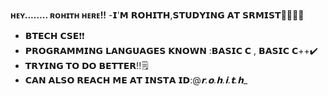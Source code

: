 **ʜᴇʏ........ ʀᴏʜɪᴛʜ ʜᴇʀᴇ!!**
-𝗜'𝗠 𝗥𝗢𝗛𝗜𝗧𝗛,𝗦𝗧𝗨𝗗𝗬𝗜𝗡𝗚 𝗔𝗧 𝗦𝗥𝗠𝗜𝗦𝗧:sassy_man::tipping_hand_man:
- 𝗕𝗧𝗘𝗖𝗛 𝗖𝗦𝗘:exclamation::heavy_exclamation_mark:
- 𝗣𝗥𝗢𝗚𝗥𝗔𝗠𝗠𝗜𝗡𝗚 𝗟𝗔𝗡𝗚𝗨𝗔𝗚𝗘𝗦 𝗞𝗡𝗢𝗪𝗡 :𝗕𝗔𝗦𝗜𝗖 𝗖 , 𝗕𝗔𝗦𝗜𝗖 𝗖++:heavy_check_mark:
- 𝗧𝗥𝗬𝗜𝗡𝗚 𝗧𝗢 𝗗𝗢 𝗕𝗘𝗧𝗧𝗘𝗥!!:spiral_notepad:
- 𝗖𝗔𝗡 𝗔𝗟𝗦𝗢 𝗥𝗘𝗔𝗖𝗛 𝗠𝗘 𝗔𝗧 𝗜𝗡𝗦𝗧𝗔 𝗜𝗗:@_𝗿.𝗼.𝗵.𝗶.𝘁.𝗵__

